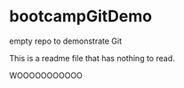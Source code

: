 # bootcampGitDemo
empty repo to demonstrate Git

This is a readme file that has nothing to read.


WOOOOOOOOOOO